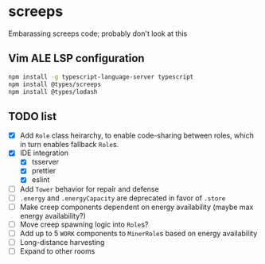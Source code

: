# screeps
Embarassing screeps code; probably don't look at this

## Vim ALE LSP configuration

```sh
npm install -g typescript-language-server typescript
npm install @types/screeps
npm install @types/lodash
```

## TODO list

* [X] Add `Role` class heirarchy, to enable code-sharing between roles, which in turn enables
      fallback `Role`s.
* [X] IDE integration
  * [X] tsserver
  * [X] prettier
  * [X] eslint
* [ ] Add `Tower` behavior for repair and defense
* [ ] `.energy` and `.energyCapacity` are deprecated in favor of `.store`
* [ ] Make creep components dependent on energy availability (maybe max energy availability?)
* [ ] Move creep spawning logic into `Role`s?
* [ ] Add up to 5 `WORK` components to `MinerRole`s based on energy availability
* [ ] Long-distance harvesting
* [ ] Expand to other rooms
